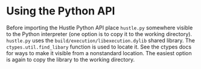 # Using the Python API

Before importing the Hustle Python API place `hustle.py` somewhere visible to
the Python interpreter (one option is to copy it to the working directory).
`hustle.py` uses the `build/execution/libexecution.dylib` shared library. The
`ctypes.util.find_libary` function is used to locate it. See the ctypes docs
for ways to make it visible from a nonstandard location. The easiest option is
again to copy the library to the working directory.